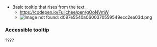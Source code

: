 
-   Basic tooltip that rises from the text
    -   <https://codepen.io/Fullchee/pen/gOoNVmW>
    -   ![Image not found: d097e5540a0600370559549ecc2ea03d.png](d097e5540a0600370559549ecc2ea03d.png "Image not found: d097e5540a0600370559549ecc2ea03d.png")

### Accessible tooltip

????